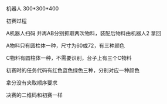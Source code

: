 机器人  300\*300\*400

初赛过程

A机器人扫码  并再AB分别抓取两次物料，装配后物料由机器人2 拿回

A物料只有圆柱体一种，尺寸为60或72，有三种颜色

C物料有圆柱体一种，不需要识别，台子上有三个C物料

初赛时的任务代码有红色蓝色绿色三种，分别对应一种颜色

拿分没有夹取顺序要求

决赛的二维码和初赛一样